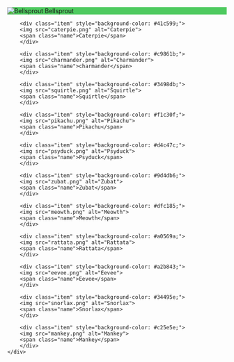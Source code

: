 <!DOCTYPE html>
<html lang="en">
<head>
<meta charset="UTF-8">
<meta name="viewport" content="width=device-width, initial-scale=1.0">
<title>Pokemon Grid</title>
<link rel="stylesheet" type="text/css" href="design.css">
</head>
<body>
    <div class="container">
        <div class="item" style="background-color: #4eca5f;">
        <img src="bellsprout.png" alt="Bellsprout">
        <span class="name">Bellsprout</span>
        </div>

        <div class="item" style="background-color: #41c599;">
        <img src="caterpie.png" alt="Caterpie">
        <span class="name">Caterpie</span>
        </div>
        
        <div class="item" style="background-color: #c9861b;">
        <img src="charmander.png" alt="Charmander">
        <span class="name">charmander</span>
        </div>

        <div class="item" style="background-color: #3498db;">
        <img src="squirtle.png" alt="Squirtle">
        <span class="name">Squirtle</span>
        </div>

        <div class="item" style="background-color: #f1c30f;">
        <img src="pikachu.png" alt="Pikachu">
        <span class="name">Pikachu</span>
        </div>

        <div class="item" style="background-color: #d4c47c;">
        <img src="psyduck.png" alt="Psyduck">
        <span class="name">Psyduck</span>
        </div>

        <div class="item" style="background-color: #9d4db6;">
        <img src="zubat.png" alt="Zubat">
        <span class="name">Zubat</span>
        </div>

        <div class="item" style="background-color: #dfc185;">
        <img src="meowth.png" alt="Meowth">
        <span class="name">Meowth</span>
        </div>

        <div class="item" style="background-color: #a0569a;">
        <img src="rattata.png" alt="Rattata">
        <span class="name">Rattata</span>
        </div>

        <div class="item" style="background-color: #a2b843;">
        <img src="eevee.png" alt="Eevee">
        <span class="name">Eevee</span>
        </div>

        <div class="item" style="background-color: #34495e;">
        <img src="snorlax.png" alt="Snorlax">
        <span class="name">Snorlax</span>
        </div>

        <div class="item" style="background-color: #c25e5e;">
        <img src="mankey.png" alt="Mankey">
        <span class="name">Mankey</span>
        </div>
    </div>
</body>
